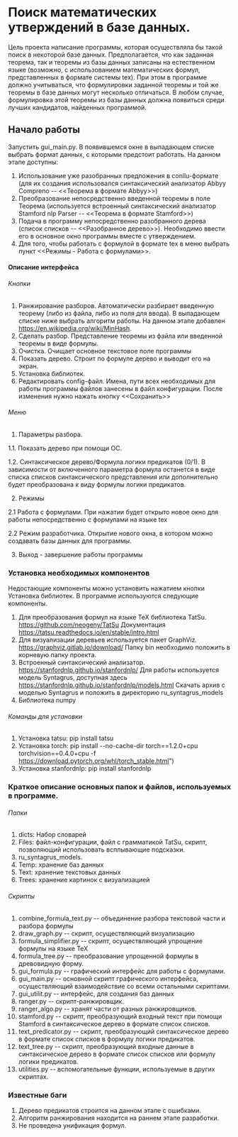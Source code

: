 # Поиск математических утверждений в базе данных.

Цель проекта написание программы, которая осуществляла бы такой поиск в некоторой базе данных. Предполагается, что как заданная теорема, так и теоремы из базы данных записаны на естественном языке (возможно, с использованием математических формул, представленных в формате системы tex). При этом в программе должно учитываться, что формулировки заданной теоремы и той же теоремы в базе данных могут несколько отличаться. В любом случае, формулировка этой теоремы из базы данных должна появиться среди лучших кандидатов, найденных программой.

## Начало работы

Запустить gui_main.py. В появившемся окне в выпадающем списке выбрать формат данных, с которыми предстоит работать. 
На данном этапе доступны:
1. Использование уже разобранных предложения в conllu-формате (для их создания использовался синтаксический анализатор Abbyy Compreno -- <<Теорема в формате Abbyy>>)
2. Преобразование непосредственно введенной теоремы в поле Теорема (используется встроенный синтаксический анализатор Stamford nlp Parser -- <<Теорема в формате Stamford>>)
3. Подача в программу непосредственно разобранного дерева (список списков -- <<Разобранное дерево>>). Необходимо ввести его в основное окно программы вместе с утверждением.
4. Для того, чтобы работать с формулой в формате tex в меню выбрать пункт <<Режимы - Работа с формулами>>.

#### Описание интерфейса

###### Кнопки
1. Ранжирование разборов. Автоматически разбирает введенную теорему (либо из файла, либо из поля для ввода). В выпадающем списке ниже выбрать алгоритм работы. На данном этапе добавлен https://en.wikipedia.org/wiki/MinHash.
2. Сделать разбор. Представление теоремы из файла или введенной теоремы в виде формулы.
3. Очистка. Очищает основное текстовое поле программы
4. Показать дерево. Строит по формуле дерево и выводит его на экран.
5. Установка библиотек.
6. Редактировать config-файл. Имена, пути всех необходимых для работы программы файлов занесены в файл конфигурации. После изменения нужно нажать кнопку <<Сохранить>>

###### Меню
1. Параметры разбора.

1.1. Показать дерево при помощи ОС.

1.2. Синтаксическое дерево/Формула логики предикатов (0/1). В зависимости от включенного параметра формула останется в виде списка списков синтаксического представления или дополнительно будет преобразована к виду формулы логики предикатов.

2. Режимы

2.1 Работа с формулами. При нажатии будет открыто новое окно для работы непосредственно с формулами на языке tex

2.2 Режим разработчика. Открытие нового окна, в котором можно создавать базы данных для программы.

3. Выход - завершение работы программы

### Установка необходимых компонентов
Недостающие компоненты можно установить нажатием кнопки Установка библиотек.
В программе используются следующие компоненты.
1. Для преобразования формул на языке TeX библиотека TatSu. https://github.com/neogeny/TatSu Документация https://tatsu.readthedocs.io/en/stable/intro.html
2. Для визуализации деревьев используется пакет GraphViz. https://graphviz.gitlab.io/download/ Папку bin необходимо положить в корневую папку проекта.
3. Встроенный синтаксический анализатор. https://stanfordnlp.github.io/stanfordnlp/ Для работы используется модель Syntagrus, доступная здесь https://stanfordnlp.github.io/stanfordnlp/models.html
Cкачать архив с моделью Syntagrus и положить в директорию ru_syntagrus_models
4. Библиотека numpy

###### Команды для установки
1. Установка tatsu: pip install tatsu
2. Установка torch: pip install --no-cache-dir torch==1.2.0+cpu torchvision==0.4.0+cpu -f https://download.pytorch.org/whl/torch_stable.html")
3. Установка stanfordnlp: pip install stanfordnlp

### Краткое описание основных папок и файлов, используемых в программе.

###### Папки

1. dicts: Набор словарей
2. Files: файл-конфигурации, файл с грамматикой TatSu, скрипт, позволяющий использовать всплывающие подсказки.
3. ru_syntagrus_models.
4. Temp: хранение баз данных 
5. Text: хранение текстовых данных
6. Trees: хранение картинок с визуализацией

###### Скрипты
1. combine_formula_text.py -- объединение разбора текстовой части и разбора формулы
2. draw_graph.py -- скрипт, осуществляющий визуализацию
3. formula_simplifier.py -- скрипт, осуществляющий упрощение формулы на языке TeX
4. formula_tree.py -- преобразование упрощенной формулы в древовидную форму.
5. gui_formula.py -- графический интерфейс для работы с формулами.
6. gui_main.py -- основной скрипт графического интерфейса, осуществляющий взаимодействие со всеми остальными скриптами.
7. gui_utilit.py -- интерфейс, для создания баз данных
8. ranger.py -- скрипт-ранжировщик.
9. ranger_algo.py -- хранят части от разных ранжировщиков.
10. stamford.py -- скрипт, преобразующий входный текст при помощи Stamford в синтаксическое дерево в формате список списков.
11. text_predicator.py -- скрипт, преобразующий синтаксическое дерево в формате список списков в формулу логики предикатов.
12. text_tree.py -- скрипт, преобразующий входные данные в синтаксическое дерево в формате список списков или формулу логики предикатов.
13. utilities.py -- вспомогательные функции, используемые в других скриптах.

### Известные баги
1. Дерево предикатов строится на данном этапе с ошибками.
2. Алгоритм ранжирования находится на раннем этапе разработки.
3. Не проведена унификация формул.

